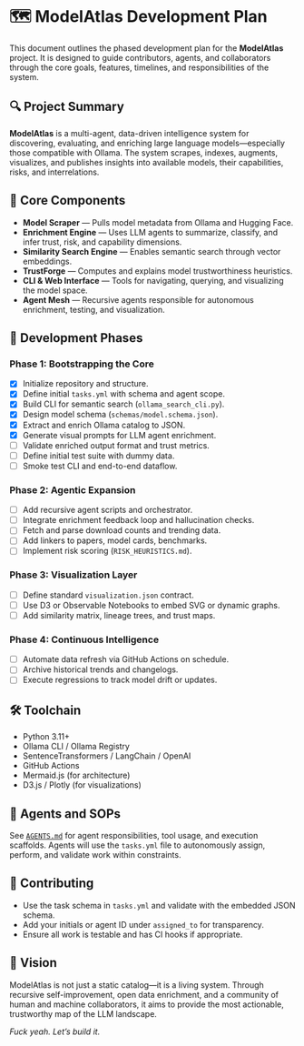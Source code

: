# 🗺️ ModelAtlas Development Plan

This document outlines the phased development plan for the **ModelAtlas** project. It is designed to guide contributors, agents, and collaborators through the core goals, features, timelines, and responsibilities of the system.

## 🔍 Project Summary

**ModelAtlas** is a multi-agent, data-driven intelligence system for discovering, evaluating, and enriching large language models—especially those compatible with Ollama. The system scrapes, indexes, augments, visualizes, and publishes insights into available models, their capabilities, risks, and interrelations.

## 🧠 Core Components

- **Model Scraper** — Pulls model metadata from Ollama and Hugging Face.
- **Enrichment Engine** — Uses LLM agents to summarize, classify, and infer trust, risk, and capability dimensions.
- **Similarity Search Engine** — Enables semantic search through vector embeddings.
- **TrustForge** — Computes and explains model trustworthiness heuristics.
- **CLI & Web Interface** — Tools for navigating, querying, and visualizing the model space.
- **Agent Mesh** — Recursive agents responsible for autonomous enrichment, testing, and visualization.

## 🔄 Development Phases

### Phase 1: Bootstrapping the Core
- [x] Initialize repository and structure.
- [x] Define initial `tasks.yml` with schema and agent scope.
- [x] Build CLI for semantic search (`ollama_search_cli.py`).
- [x] Design model schema (`schemas/model.schema.json`).
- [x] Extract and enrich Ollama catalog to JSON.
- [x] Generate visual prompts for LLM agent enrichment.
- [ ] Validate enriched output format and trust metrics.
- [ ] Define initial test suite with dummy data.
- [ ] Smoke test CLI and end-to-end dataflow.

### Phase 2: Agentic Expansion
- [ ] Add recursive agent scripts and orchestrator.
- [ ] Integrate enrichment feedback loop and hallucination checks.
- [ ] Fetch and parse download counts and trending data.
- [ ] Add linkers to papers, model cards, benchmarks.
- [ ] Implement risk scoring (`RISK_HEURISTICS.md`).

### Phase 3: Visualization Layer
- [ ] Define standard `visualization.json` contract.
- [ ] Use D3 or Observable Notebooks to embed SVG or dynamic graphs.
- [ ] Add similarity matrix, lineage trees, and trust maps.

### Phase 4: Continuous Intelligence
- [ ] Automate data refresh via GitHub Actions on schedule.
- [ ] Archive historical trends and changelogs.
- [ ] Execute regressions to track model drift or updates.

## 🛠 Toolchain

- Python 3.11+
- Ollama CLI / Ollama Registry
- SentenceTransformers / LangChain / OpenAI
- GitHub Actions
- Mermaid.js (for architecture)
- D3.js / Plotly (for visualizations)

## 🤖 Agents and SOPs

See [`AGENTS.md`](./AGENTS.md) for agent responsibilities, tool usage, and execution scaffolds. Agents will use the `tasks.yml` file to autonomously assign, perform, and validate work within constraints.

## 🧾 Contributing

- Use the task schema in `tasks.yml` and validate with the embedded JSON schema.
- Add your initials or agent ID under `assigned_to` for transparency.
- Ensure all work is testable and has CI hooks if appropriate.

## 🚀 Vision

ModelAtlas is not just a static catalog—it is a living system. Through recursive self-improvement, open data enrichment, and a community of human and machine collaborators, it aims to provide the most actionable, trustworthy map of the LLM landscape.

_Fuck yeah. Let’s build it._
